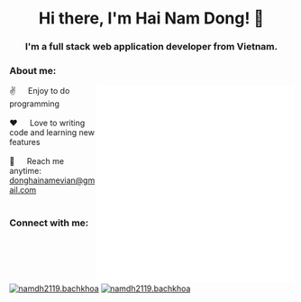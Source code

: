 <h1 align="center">Hi there, I'm Hai Nam Dong! 👋</h1>

<h3 align="center">I'm a full stack web application developer from Vietnam.</h3>

<h3 align="left">About me:</h3> 

<p>
 <img align="right" width="350" src="/assets/coding.gif" alt="Coding gif" />
  
 ✌️ &emsp; Enjoy to do programming <br/><br/>
 ❤️ &emsp; Love to writing code and learning new features<br/><br/>
 📧 &emsp; Reach me anytime: donghainamevian@gmail.com<br/><br/>

</p>

<h3 align="left">Connect with me:</h3>
<p align="left">
  <a href="https://fb.com/namdh2119.bachkhoa/" target="blank"><img align="center" src="https://raw.githubusercontent.com/jmnote/z-icons/master/svg/facebook.svg" alt="namdh2119.bachkhoa" height="30" width="40" /></a>
  <a href="https://linkedin.com/in/donghainam2119" target="blank"><img align="center" src="https://cdn.jsdelivr.net/npm/simple-icons@v3/icons/linkedin.svg" alt="namdh2119.bachkhoa" height="30" width="40" /></a>
</p>
